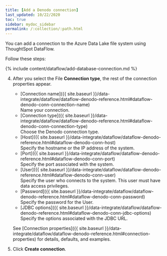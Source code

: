 ```yaml
---
title: [Add a Denodo connection]
last_updated: 10/22/2020
toc: true
sidebar: mydoc_sidebar
permalink: /:collection/:path.html
---
```

You can add a connection to the Azure Data Lake file system using ThoughtSpot DataFlow.

Follow these steps:

{% include content/dataflow/add-database-connection.md %}

4. After you select the File **Connection type**, the rest of the connection properties appear.

   * [Connection name]({{ site.baseurl }}/data-integrate/dataflow/dataflow-denodo-reference.html#dataflow-denodo-conn-connection-name)<br/>Name your connection.
   * [Connection type]({{ site.baseurl }}/data-integrate/dataflow/dataflow-denodo-reference.html#dataflow-denodo-conn-connection-type)<br/>Choose the Denodo connection type.
   * [Host]({{ site.baseurl }}/data-integrate/dataflow/dataflow-denodo-reference.html#dataflow-denodo-conn-host)<br/>Specify the hostname or the IP address of the system.
   * [Port]({{ site.baseurl }}/data-integrate/dataflow/dataflow-denodo-reference.html#dataflow-denodo-conn-port)<br/>Specify the port associated with the system.
   * [User]({{ site.baseurl }}/data-integrate/dataflow/dataflow-denodo-reference.html#dataflow-denodo-conn-user)<br/>Specify the user who connects to the system. This user must have data access privileges.
   * [Password]({{ site.baseurl }}/data-integrate/dataflow/dataflow-denodo-reference.html#dataflow-denodo-conn-password)<br/>Specify the password for the User.
   * [JDBC options]({{ site.baseurl }}/data-integrate/dataflow/dataflow-denodo-reference.html#dataflow-denodo-conn-jdbc-options)<br/>Specify the options associated with the JDBC URL.

   See [Connection properties]({{ site.baseurl }}/data-integrate/dataflow/dataflow-denodo-reference.html#connection-properties) for details, defaults, and examples.

5. Click **Create connection**.   
